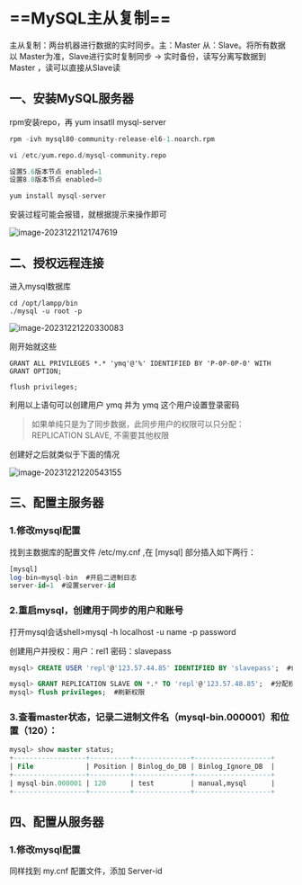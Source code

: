 # ==MySQL主从复制==

主从复制：两台机器进行数据的实时同步。主：Master 从：Slave。将所有数据以 Master为准，Slave进行实时复制同步 -> 实时备份，读写分离写数据到 Master ，读可以直接从Slave读

## 一、安装MySQL服务器

rpm安装repo，再 yum insatll mysql-server 

```sql
rpm -ivh mysql80-community-release-el6-1.noarch.rpm

vi /etc/yum.repo.d/mysql-community.repo

设置5.6版本节点 enabled=1
设置8.0版本节点 enabled=0

yum install mysql-server
```

安装过程可能会报错，就根据提示来操作即可

![image-20231221121747619](https://gitee.com/ymq_typroa/typroa/raw/main/image-20231221121747619.png)

## 二、授权远程连接

进入mysql数据库

```shell
cd /opt/lampp/bin
./mysql -u root -p

```

![image-20231221220330083](https://gitee.com/ymq_typroa/typroa/raw/main/image-20231221220330083.png)

刚开始就这些

`GRANT ALL PRIVILEGES *.* 'ymq'@'%' IDENTIFIED BY 'P-0P-0P-0' WITH GRANT OPTION;`

`flush privileges;`

利用以上语句可以创建用户 ymq 并为 ymq 这个用户设置登录密码

> 如果单纯只是为了同步数据，此同步用户的权限可以只分配：REPLICATION SLAVE, 不需要其他权限

创建好之后就类似于下面的情况

![image-20231221220543155](https://gitee.com/ymq_typroa/typroa/raw/main/image-20231221220543155.png)

## 三、配置主服务器

### 1.修改mysql配置

找到主数据库的配置文件 /etc/my.cnf ,在 [mysql] 部分插入如下两行：

```sql
[mysql]
log-bin=mysql-bin  #开启二进制日志
server-id=1  #设置server-id
```

### 2.重启mysql，创建用于同步的用户和账号

打开mysql会话shell>mysql -h localhost -u name -p password

创建用户并授权：用户：rel1  密码：slavepass

```sql
mysql> CREATE USER 'repl'@'123.57.44.85' IDENTIFIED BY 'slavepass';  #创建用户

mysql> GRANT REPLICATION SLAVE ON *.* TO 'repl'@'123.57.48.85';  #分配权限
mysql> flush privileges;  #刷新权限
```

### 3.查看master状态，记录二进制文件名（mysql-bin.000001）和位置（120）：

```sql
mysql> show master status;
+------------------+----------+--------------+-------------------+
| File             | Position | Binlog_do_DB | Binlog_Ignore_DB  |
+------------------+----------+--------------+-------------------+
| mysql-bin.000001 | 120      | test         | manual,mysql      |
+------------------+----------+--------------+-------------------+
```

## 四、配置从服务器

### 1.修改mysql配置

同样找到 my.cnf 配置文件，添加 Server-id

```sql
```

